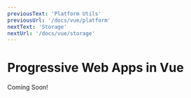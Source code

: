 ```yaml
---
previousText: 'Platform Utils'
previousUrl: '/docs/vue/platform'
nextText: 'Storage'
nextUrl: '/docs/vue/storage'
---
```


# Progressive Web Apps in Vue

Coming Soon!